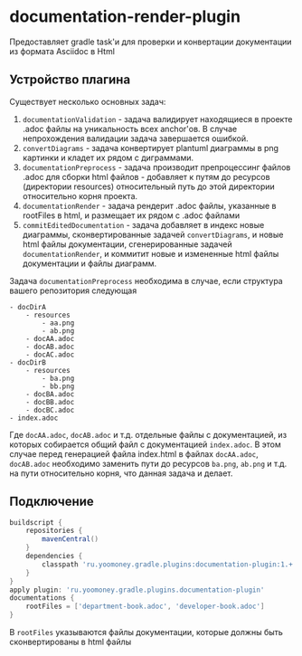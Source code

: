 # documentation-render-plugin

Предоставляет gradle task'и для проверки и конвертации документации из формата Asciidoc в Html

## Устройство плагина 

Существует несколько основных задач:

1. ```documentationValidation``` - задача валидирует находящиеся в проекте .adoc файлы на уникальность всех anchor'ов.
В случае непрохождения валидации задача завершается ошибкой.
2. ```convertDiagrams``` - задача конвертирует plantuml диаграммы в png картинки и кладет их рядом с диграммами.
3. ```documentationPreprocess``` - задача производит препроцессинг файлов .adoc для сборки html файлов - добавляет к путям до
ресурсов (директории resources) относительный путь до этой директории относительно корня проекта.
4. ```documentationRender``` - задача рендерит .adoc файлы, указанные в rootFiles в html, и размещает их рядом с .adoc файлами
5. ```commitEditedDocumentation``` - задача добавляет в индекс новые диаграммы, сконвертированные задачей ```convertDiagrams```, и
новые html файлы документации, сгенерированные задачей ```documentationRender```, и коммитит новые и измененные html файлы документации
и файлы диаграмм.

Задача ```documentationPreprocess``` необходима в случае, если структура вашего репозитория следующая
```
- docDirA
    - resources
        - aa.png
        - ab.png
    - docAA.adoc
    - docAB.adoc
    - docAC.adoc
- docDirB
    - resources
        - ba.png
        - bb.png
    - docBA.adoc
    - docBB.adoc
    - docBC.adoc
- index.adoc
```
Где ```docAA.adoc```, ```docAB.adoc``` и т.д. отдельные файлы с документацией, из которых собирается общий файл с документацией
```index.adoc```. В этом случае перед генерацией файла index.html в файлах ```docAA.adoc```, ```docAB.adoc``` необходимо заменить
пути до ресурсов ```ba.png```, ```ab.png``` и т.д. на пути относительно корня, что данная задача и делает.

## Подключение
```groovy
buildscript {
    repositories {
        mavenCentral()
    }
    dependencies {
        classpath 'ru.yoomoney.gradle.plugins:documentation-plugin:1.+'
    }
}
apply plugin: 'ru.yoomoney.gradle.plugins.documentation-plugin'
documentations {
    rootFiles = ['department-book.adoc', 'developer-book.adoc']
}
```

В ```rootFiles``` указываются файлы документации, которые должны быть сконвертированы в html файлы
